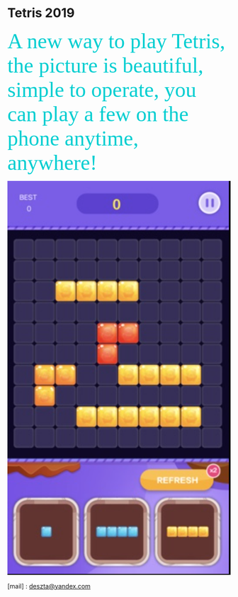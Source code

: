 # Tetris 2019


<font color=#00CED1	 size=18 face="微软雅黑">
A new way to play Tetris, the picture is beautiful, simple to operate, you can play a few on the phone anytime, anywhere!</font>


![image](https://github.com/yay604882/Tetris-2019/blob/master/tetris.png)



[mail] : [deszta@yandex.com](deszta@yandex.com)
